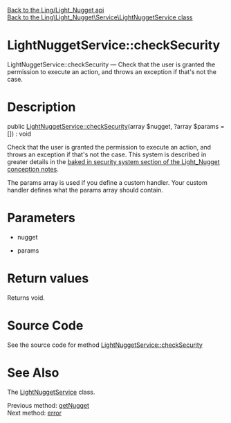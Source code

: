 [Back to the Ling/Light_Nugget api](https://github.com/lingtalfi/Light_Nugget/blob/master/doc/api/Ling/Light_Nugget.md)<br>
[Back to the Ling\Light_Nugget\Service\LightNuggetService class](https://github.com/lingtalfi/Light_Nugget/blob/master/doc/api/Ling/Light_Nugget/Service/LightNuggetService.md)


LightNuggetService::checkSecurity
================



LightNuggetService::checkSecurity — Check that the user is granted the permission to execute an action, and throws an exception if that's not the case.




Description
================


public [LightNuggetService::checkSecurity](https://github.com/lingtalfi/Light_Nugget/blob/master/doc/api/Ling/Light_Nugget/Service/LightNuggetService/checkSecurity.md)(array $nugget, ?array $params = []) : void




Check that the user is granted the permission to execute an action, and throws an exception if that's not the case.
This system is described in greater details in the [baked in security system section of the Light_Nugget conception notes](https://github.com/lingtalfi/Light_Nugget/blob/master/doc/pages/conception-notes.md#a-baked-in-security-system-for-nugget-users).

The params array is used if you define a custom handler.
Your custom handler defines what the params array should contain.




Parameters
================


- nugget

    

- params

    


Return values
================

Returns void.








Source Code
===========
See the source code for method [LightNuggetService::checkSecurity](https://github.com/lingtalfi/Light_Nugget/blob/master/Service/LightNuggetService.php#L106-L223)


See Also
================

The [LightNuggetService](https://github.com/lingtalfi/Light_Nugget/blob/master/doc/api/Ling/Light_Nugget/Service/LightNuggetService.md) class.

Previous method: [getNugget](https://github.com/lingtalfi/Light_Nugget/blob/master/doc/api/Ling/Light_Nugget/Service/LightNuggetService/getNugget.md)<br>Next method: [error](https://github.com/lingtalfi/Light_Nugget/blob/master/doc/api/Ling/Light_Nugget/Service/LightNuggetService/error.md)<br>


